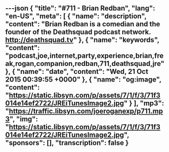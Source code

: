 ---json
{
  "title": "#711 - Brian Redban",
  "lang": "en-US",
  "meta": [
    {
      "name": "description",
      "content": "Brian Redban is a comedian and the founder of the Deathsquad podcast network. http://deathsquad.tv"
    },
    {
      "name": "keywords",
      "content": "podcast,joe,internet,party,experience,brian,freak,rogan,companion,redban,711,deathsquad,jre"
    },
    {
      "name": "date",
      "content": "Wed, 21 Oct 2015 00:39:55 +0000"
    },
    {
      "name": "og:image",
      "content": "https://static.libsyn.com/p/assets/7/1/f/3/71f3014e14ef2722/JREiTunesImage2.jpg"
    }
  ],
  "mp3": "https://traffic.libsyn.com/joeroganexp/p711.mp3",
  "img": "https://static.libsyn.com/p/assets/7/1/f/3/71f3014e14ef2722/JREiTunesImage2.jpg",
  "sponsors": [],
  "transcription": false
}
---
<episode-header />

<timemark seconds="0" />

<transcribe-call-to-action />

<episode-footer />
